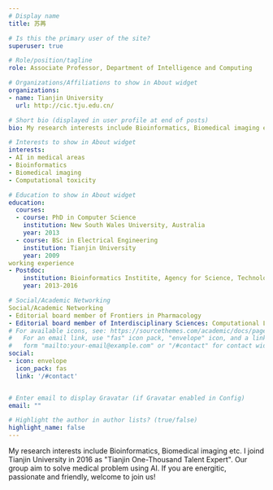 ```yaml
---
# Display name
title: 苏苒

# Is this the primary user of the site?
superuser: true

# Role/position/tagline
role: Associate Professor, Department of Intelligence and Computing

# Organizations/Affiliations to show in About widget
organizations:
- name: Tianjin University
  url: http://cic.tju.edu.cn/

# Short bio (displayed in user profile at end of posts)
bio: My research interests include Bioinformatics, Biomedical imaging etc. I joind Tianjin University in 2016 as "Tianjin One-Thousand Talent Expert". Our group aim to solve medical problem using AI. If you are energitic, passionate and friendly, welcome to join us!

# Interests to show in About widget
interests:
- AI in medical areas
- Bioinformatics
- Biomedical imaging
- Computational toxicity

# Education to show in About widget
education:
  courses:
  - course: PhD in Computer Science
    institution: New South Wales University, Australia
    year: 2013
  - course: BSc in Electrical Engineering
    institution: Tianjin University
    year: 2009
working experience
- Postdoc: 
    institution: Bioinformatics Institite, Agency for Science, Technology and Research (A*STAR), Singapore
    year: 2013-2016

# Social/Academic Networking
Social/Academic Networking
- Editorial board member of Frontiers in Pharmacology
- Editorial board member of Interdisciplinary Sciences: Computational Life Sciences
# For available icons, see: https://sourcethemes.com/academic/docs/page-builder/#icons
#   For an email link, use "fas" icon pack, "envelope" icon, and a link in the
#   form "mailto:your-email@example.com" or "/#contact" for contact widget.
social:
- icon: envelope
  icon_pack: fas
  link: '/#contact'


# Enter email to display Gravatar (if Gravatar enabled in Config)
email: ""

# Highlight the author in author lists? (true/false)
highlight_name: false
---
```


My research interests include Bioinformatics, Biomedical imaging etc. I joind Tianjin University in 2016 as "Tianjin One-Thousand Talent Expert". Our group aim to solve medical problem using AI. If you are energitic, passionate and friendly, welcome to join us!
